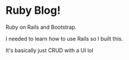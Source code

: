 # Ruby Blog!

Ruby on Rails and Bootstrap.

I needed to learn how to use Rails so I built this.

It's basically just CRUD with a UI lol
